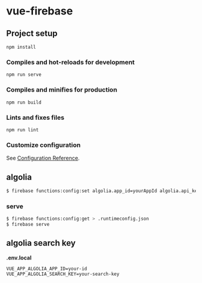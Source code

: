 # vue-firebase

## Project setup
```
npm install
```

### Compiles and hot-reloads for development
```
npm run serve
```

### Compiles and minifies for production
```
npm run build
```

### Lints and fixes files
```
npm run lint
```

### Customize configuration
See [Configuration Reference](https://cli.vuejs.org/config/).

## algolia
```bash
$ firebase functions:config:set algolia.app_id=yourAppId algolia.api_key=yourAdminKey algolia.search_key=SearchKey
```

### serve
```bash
$ firebase functions:config:get > .runtimeconfig.json
$ firebase serve
```

## algolia search key

**.env.local**
```
VUE_APP_ALGOLIA_APP_ID=your-id
VUE_APP_ALGOLIA_SEARCH_KEY=your-search-key
```